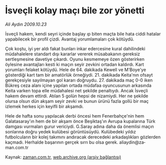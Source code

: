 # İsveçli kolay maçı bile zor yönetti

*Ali Aydın 2009.10.23*

<tr><td class="metin" colspan="2" style="padding-top: 20px; padding-left: 5px; padding-right: 10px;">İsveçli hakem, kendi seyri içinde başlay ıp biten maçta bile hata ciddi hatalar yapabilecek bir profil çizdi. Avantaj yorumlamaları çok kötüydü.</td></tr><tr><td class="metin" colspan="2" style="padding-top: 20px; padding-left: 5px; padding-right: 10px;"><p>Çok koştu, iyi yer aldı fakat bunları inkar edercesine kural dahilindeki müdahalelere standart dışı kararlar vererek müsabakanın gereksiz sertleşmesine davetiye çıkardı. Oyunu kesmemeye özen gösterirken öylesine avantajları kesti ki maçın seyir zevkini ortadan kaldırdı. Kart yorumları felaket kötüydü. Hele de 64. dakikada Kewell ve M'Boye'ye gösterdiği kart tam bir amatörlük örneğiydi. 21. dakikada Keita'nın ofsayt gerekçesiyle sayılmayan gol kararı doğruydu. 27. dakikada maç 0-0 iken Bükreş ceza alanı içine yapılan ortada müdafaa oyuncusunun arkasında Keita varken topa elle müdahalesi net şekilde penaltıydı. Ancak İsveçli hakem devam ettirdi. Atılan 5 golün hepsi de nizamiydi. Her ne şekilde olursa olsun dün akşam seyir zevki ve bunun ürünü fazla gollü bir maç izlemek herkes için keyifli bir akşamdı. 
<p> Hele de hafta sonu yapılacak derbi öncesi hem Fenerbahçe'nin hem Galatasaray'ın hem de bir akşam önce Beşiktaş'ın Avrupa kupalarına Türk damgası vurmaları gurur vericiydi. G.Saray adına daha da önemlisi maçın sonlarına doğru yedek kulübesi görüntüsüydü. Kulübedeki yıldız futbolcuların bir kolej takımını andıracak derecedeki arkadaşlıkları gözlerden kaçmadı. Herhalde başarının gerçek sırrı bu olsa gerek. ali­ay­din@za­man.com.tr<br/></p></p></td></tr>

Kaynak: [zaman.com.tr](http://zaman.com.tr/yazar.do?yazino=906754), [web.archive.org (arşiv bağlantısı)](http://web.archive.org/web/20091027033343/http://www.zaman.com.tr:80/yazar.do?yazino=906754)
